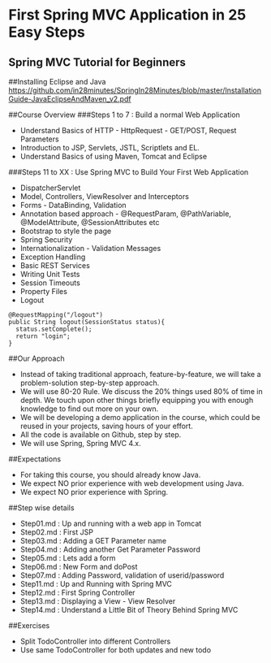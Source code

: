 # First Spring MVC Application in 25 Easy Steps
## Spring MVC Tutorial for Beginners
##Installing Eclipse and Java
https://github.com/in28minutes/SpringIn28Minutes/blob/master/InstallationGuide-JavaEclipseAndMaven_v2.pdf

##Course Overview
###Steps 1 to 7 : Build a normal Web Application
- Understand Basics of HTTP - HttpRequest - GET/POST, Request Parameters
- Introduction to JSP, Servlets, JSTL, Scriptlets and EL.
- Understand Basics of using Maven, Tomcat and Eclipse

###Steps 11 to XX : Use Spring MVC to Build Your First Web Application
- DispatcherServlet
- Model, Controllers, ViewResolver and Interceptors 
- Forms - DataBinding, Validation
- Annotation based approach - @RequestParam, @PathVariable, @ModelAttribute, @SessionAttributes etc
- Bootstrap to style the page
- Spring Security
- Internationalization - Validation Messages
- Exception Handling
- Basic REST Services
- Writing Unit Tests
- Session Timeouts
- Property Files
- Logout
```
@RequestMapping("/logout")
public String logout(SessionStatus status){
  status.setComplete();
  return "login";
}
```

##Our Approach
- Instead of taking traditional approach, feature-by-feature, we will take a problem-solution step-by-step approach. 
- We will use 80-20 Rule. We discuss the 20% things used 80% of time in depth. We touch upon other things briefly equipping you with enough knowledge to find out more on your own. 
- We will be developing a demo application in the course, which could be reused in your projects, saving hours of your effort.
- All the code is available on Github, step by step.
- We will use Spring, Spring MVC 4.x.

##Expectations
- For taking this course, you should already know Java. 
- We expect NO prior experience with web development using Java.
- We expect NO prior experience with Spring.

##Step wise details
- Step01.md : Up and running with a web app in Tomcat
- Step02.md :	First JSP
- Step03.md :	Adding a GET Parameter name
- Step04.md :	Adding another Get Parameter Password
- Step05.md : Lets add a form
- Step06.md :	New Form and doPost
- Step07.md :	Adding Password, validation of userid/password
- Step11.md : Up and Running with Spring MVC
- Step12.md : First Spring Controller
- Step13.md	: Displaying a View - View Resolver
- Step14.md	: Understand a Little Bit of Theory Behind Spring MVC

##Exercises
- Split TodoController into different Controllers
- Use same TodoController for both updates and new todo